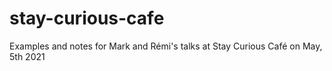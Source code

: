 # stay-curious-cafe
Examples and notes for Mark and Rémi's talks at Stay Curious Café on May, 5th 2021
